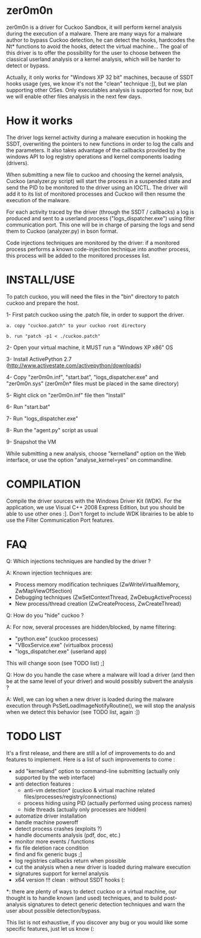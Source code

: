 zer0m0n
=======

zer0m0n is a driver for Cuckoo Sandbox, it will perform kernel analysis during the execution of a malware. There are many ways for a malware author to bypass Cuckoo detection, he can detect the hooks, hardcodes the Nt* functions to avoid the hooks, detect the virtual machine... The goal of this driver is to offer the possibility for the user to choose between the classical userland analysis or a kernel analysis, which will be harder to detect or bypass.

Actually, it only works for "Windows XP 32 bit" machines, because of SSDT hooks usage (yes, we know it's not the "clean" technique :]), but we plan supporting other OSes. Only executables analysis is supported for now, but we will enable other files analysis in the next few days.

How it works
============

The driver logs kernel activity during a malware execution in hooking the SSDT, overwriting the pointers to new functions in order to log the calls and the parameters.
It also takes advantage of the callbacks provided by the windows API to log registry operations and kernel components loading (drivers).

When submitting a new file to cuckoo and choosing the kernel analysis, Cuckoo (analyzer.py script) will start the process in a suspended state and send the PID to be monitored to the driver using an IOCTL. The driver will add it to its list of monitored processes and Cuckoo will then resume the execution of the malware.

For each activity traced by the driver (through the SSDT / callbacks) a log is produced and sent to a userland process ("logs_dispatcher.exe") using filter communication port. This one will be in charge of parsing the logs and send them to Cuckoo (analyzer.py) in bson format.

Code injections techniques are monitored by the driver: if a monitored process performs a known code-injection technique into another process, this process will be added to the monitored processes list.

INSTALL/USE
===========

To patch cuckoo, you will need the files in the "bin" directory to patch cuckoo and prepare the host.

1- First patch cuckoo using the .patch file, in order to support the driver.

	a. copy "cuckoo.patch" to your cuckoo root directory
	
	b. run "patch -p1 < ./cuckoo.patch"
	
2- Open your virtual machine, it MUST run a "Windows XP x86" OS

3- Install ActivePython 2.7 (http://www.activestate.com/activepython/downloads)

4- Copy "zer0m0n.inf", "start.bat", "logs_dispatcher.exe" and "zer0m0n.sys" (zer0m0n* files must be placed in the same directory)

5- Right click on "zer0m0n.inf" file then "Install"

6- Run "start.bat"

7- Run "logs_dispatcher.exe"

8- Run the "agent.py" script as usual

9- Snapshot the VM

While submitting a new analysis, choose "kernelland" option on the Web interface, or use the option "analyse_kernel=yes" on commandline.

COMPILATION
===========

Compile the driver sources with the Windows Driver Kit (WDK).
For the application, we use Visual C++ 2008 Express Edition, but you should be able to use other ones :]. Don't forget to include WDK librairies to be able to use the Filter Communication Port features.

FAQ
===

Q: Which injections techniques are handled by the driver ?

A: Known injection techniques are:
- Process memory modification techniques (ZwWriteVirtualMemory, ZwMapViewOfSection)
- Debugging techniques (ZwSetContextThread, ZwDebugActiveProcess)
- New process/thread creation (ZwCreateProcess, ZwCreateThread)

Q: How do you "hide" cuckoo ?

A: For now, several processes are hidden/blocked, by name filtering:
- "python.exe" (cuckoo processes)
- "VBoxService.exe" (virtualbox process)
- "logs_dispatcher.exe" (userland app)

This will change soon (see TODO list) ;]

Q: How do you handle the case where a malware will load a driver (and then be at the same level of your driver) and would possibly subvert the analysis ?

A: Well, we can log when a new driver is loaded during the malware execution through PsSetLoadImageNotifyRoutine(), we will stop the analysis when we detect this behavior (see TODO list, again :])

TODO LIST
=========

It's a first release, and there are still a lof of improvements to do and features to implement.
Here is a list of such improvements to come :

- add "kernelland" option to command-line submitting (actually only supported by the web interface)
- anti detection features :
 	+ anti-vm detection* (cuckoo & virtual machine related files/processes/registry/connections)
	+ process hiding using PID (actually performed using process names)
	+ hide threads (actually only processes are hidden)
- automatize driver installation
- handle machine poweroff
- detect process crashes (exploits ?)
- handle documents analysis (pdf, doc, etc.)
- monitor more events / functions
- fix file deletion race condition
- find and fix generic bugs ;]
- log registries callbacks return when possible
- cut the analysis when a new driver is loaded during malware execution
- signatures support for kernel analysis
- x64 version !!! clean : without SSDT hooks (:

*: there are plenty of ways to detect cuckoo or a virtual machine, our thought is to handle known (and used) techniques, and to build post-analysis signatures to detect generic detection techniques and warn the user about possible detection/bypass.

This list is not exhaustive, if you discover any bug or you would like some specific features, just let us know (: 
